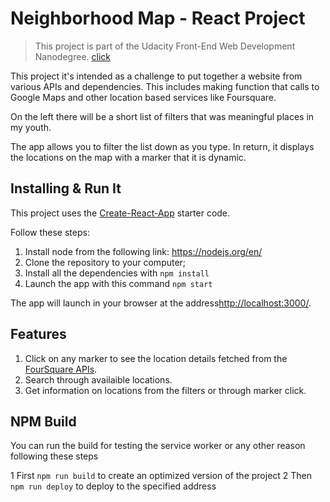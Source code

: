 ﻿# Neighborhood Map - React Project

>This project is part of the Udacity Front-End Web Development Nanodegree. [click](https://classroom.udacity.com/nanodegrees/nd001/parts/c3e7b0d6-ffef-4421-b5fc-6df10fd0a1ae/modules/undefined/lessons/501ef38b-2d2f-4426-b32a-01d5aebf5e74/project)

This project it's intended as a challenge to put together a website from various APIs and dependencies. This includes making function that calls to Google Maps and other location based services like Foursquare.

On the left there will be a short list of filters that was meaningful places in my youth. 

The app allows you to filter the list down as you type. In return, it displays the locations on the map with a marker that it is dynamic.


## Installing & Run It

This project uses the [Create-React-App](https://github.com/facebookincubator/create-react-app) starter code.

Follow these steps:

1. Install node from the following link: https://nodejs.org/en/
2. Clone the repository to your computer;
3. Install all the dependencies with `npm install`
4. Launch the app with this command `npm start`

The app will launch in your browser at the address[http://localhost:3000/](http://localhost:3000/).

## Features

1. Click on any marker to see the location details fetched from the [FourSquare APIs](https://developer.foursquare.com/).
2. Search through availaible locations.
3. Get information on locations from the filters or through marker click.

## NPM Build

You can run the build for testing the service worker or any other reason following these steps

1 First `npm run build` to create an optimized version of the project
2 Then `npm run deploy` to deploy to the specified address
